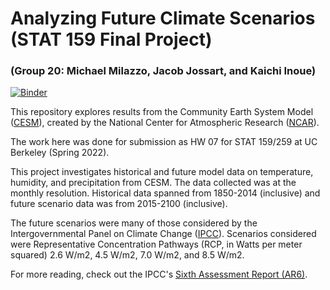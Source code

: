 # Analyzing Future Climate Scenarios (STAT 159 Final Project)
### (Group 20: Michael Milazzo, Jacob Jossart, and Kaichi Inoue)

[![Binder](http://mybinder.org/badge.svg)](https://mybinder.org/v2/gh/UCB-stat-159-s22/hw07-group20/HEAD?labpath=notebooks/main.ipynb)

This repository explores results from the Community Earth System Model ([CESM](https://www.cesm.ucar.edu/)), created by the National Center for Atmospheric Research ([NCAR](https://ncar.ucar.edu/)).

The work here was done for submission as HW 07 for STAT 159/259 at UC Berkeley (Spring 2022).

This project investigates historical and future model data on temperature, humidity, and precipitation from CESM. The data collected was at the monthly resolution. Historical data spanned from 1850-2014 (inclusive) and future scenario data was from 2015-2100 (inclusive).

The future scenarios were many of those considered by the Intergovernmental Panel on Climate Change ([IPCC](https://www.ipcc.ch/)). Scenarios considered were Representative Concentration Pathways (RCP, in Watts per meter squared) 2.6 W/m2, 4.5 W/m2, 7.0 W/m2, and 8.5 W/m2.

For more reading, check out the IPCC's [Sixth Assessment Report (AR6)](https://www.ipcc.ch/report/ar6/wg1/).